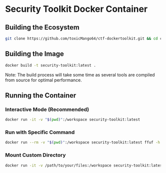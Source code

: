# Security Toolkit Docker Container

## Building the Ecosystem
```bash
git clone https://github.com/toxicMango64/ctf-dockertoolkit.git && cd ctf-dockertoolkit; make
```

## Building the Image

```bash
docker build -t security-toolkit:latest .
```

Note: The build process will take some time as several tools are compiled from source for optimal performance.

## Running the Container

### Interactive Mode (Recommended)
```bash
docker run -it -v "$(pwd)":/workspace security-toolkit:latest
```

### Run with Specific Command
```bash
docker run --rm -v "$(pwd)":/workspace security-toolkit:latest ffuf -h
```

### Mount Custom Directory
```bash
docker run -it -v /path/to/your/files:/workspace security-toolkit:latest
```
